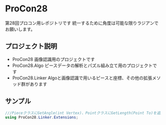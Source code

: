 # ProCon28
第28回プロコン用レポジトリです
統一するために角度は可能な限りラジアンでお願いします。

## プロジェクト説明
- ProCon28
  画像認識用のプロジェクトです
- ProCon28.Algo
  ピースデータの解析とパズル組み立て用のプロジェクトです
- ProCon28.Linker
  Algoと画像認識で用いるピースと座標、その他の拡張メソッド群があります
  
## サンプル
```cs
///PieceクラスにGetAngle(int Vertex)、PointクラスにGetLength(Point To)を追加します
using ProCon28.Linker.Extensions;
```

